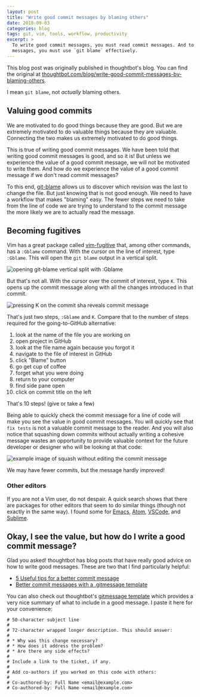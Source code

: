 ```yaml
---
layout: post
title: "Write good commit messages by blaming others"
date: 2018-09-03
categories: blog
tags: git, vim, tools, workflow, productivity
excerpt: >
  To write good commit messages, you must read commit messages. And to read commit
  messages, you must use `git blame` effectively.
---
```


<div class="message">
  This blog post was originally published in thoughtbot's blog. You can find the
  original at <a
  href="https://thoughtbot.com/blog/write-good-commit-messages-by-blaming-others">thoughtbot.com/blog/write-good-commit-messages-by-blaming-others</a>.
</div>

I mean `git blame`, not _actually_ blaming others.

## Valuing good commits

We are motivated to do good things because they are good. But we are extremely
motivated to do valuable things because they are valuable. Connecting the two
makes us extremely motivated to do good things.

This is true of writing good commit messages. We have been told that writing
good commit messages is good, and so it is! But unless we experience the value
of a good commit message, we will not be motivated to write them. And how do we
experience the value of a good commit message if we don't read commit messages?

To this end, [git-blame] allows us to discover which revision was the last to
change the file. But just knowing that is not good enough. We need to have a
workflow that makes "blaming" easy. The fewer steps we need to take from the
line of code we are trying to understand to the commit message the more likely
we are to actually read the message.

[git-blame]: https://git-scm.com/docs/git-blame

## Becoming fugitives

Vim has a great package called [vim-fugitive] that, among other commands, has a
`:Gblame` command. With the cursor on the line of interest, type `:Gblame`. This
will open the `git blame` output in a vertical split.

![opening git-blame vertical split with :Gblame](https://images.thoughtbot.com/blog-vellum-image-uploads/G6mYBbbHQneWgTtp9n1p_opening-git-blame-vertical-split-with-vim-fugitive.png)

But that's not all. With the cursor over the commit of interest, type `K`. This
opens up the commit message along with all the changes introduced in that
commit.

![pressing K on the commit sha reveals commit message](https://images.thoughtbot.com/blog-vellum-image-uploads/DOLmEwWiRA2k1hyBGc3A_pressing-k-reveals-commit-message.png)

That's just two steps, `:Gblame` and `K`. Compare that to the number of steps
required for the going-to-GitHub alternative:

1. look at the name of the file you are working on
2. open project in GitHub
3. look at the file name again because you forgot it
4. navigate to the file of interest in GitHub
5. click "Blame" button
6. go get cup of coffee
7. forget what you were doing
8. return to your computer
9. find side pane open
10. click on commit title on the left

That's 10 steps! (give or take a few)

Being able to quickly check the commit message for a line of code will make you
see the value in good commit messages. You will quickly see that `fix tests` is
not a valuable commit message to the reader. And you will also notice that
squashing down commits without actually writing a cohesive message wastes an
opportunity to provide valuable context for the future developer or designer who
will be looking at that code:

![example image of squash without editing the commit message](https://images.thoughtbot.com/blog-vellum-image-uploads/sWaASkQmCz9UWBVrwWw7_example-of-squash-without-cohesive-message.png)

We may have fewer commits, but the message hardly improved!

[vim-fugitive]: https://github.com/tpope/vim-fugitive

### Other editors

If you are not a Vim user, do not despair. A quick search shows that there are
packages for other editors that seem to do similar things (though not exactly in
the same way). I found some for [Emacs], [Atom], [VSCode], and [Sublime].

[Emacs]: https://magit.vc/manual/magit/Blaming.html
[Atom]: https://atom.io/packages/git-blame
[VSCode]: https://marketplace.visualstudio.com/items?itemName=waderyan.gitblame
[Sublime]: https://packagecontrol.io/packages/Git%20blame

## Okay, I see the value, but how do I write a good commit message?

Glad you asked! thoughtbot has blog posts that have really good advice on how to
write good messages. These are two that I find particularly helpful:

- [5 Useful tips for a better commit message]
- [Better commit messages with a .gitmessage template]

You can also check out thoughtbot's [gitmessage template] which provides a very
nice summary of what to include in a good message. I paste it here for your
convenience:

    # 50-character subject line
    #
    # 72-character wrapped longer description. This should answer:
    #
    # * Why was this change necessary?
    # * How does it address the problem?
    # * Are there any side effects?
    #
    # Include a link to the ticket, if any.
    #
    # Add co-authors if you worked on this code with others:
    #
    # Co-authored-by: Full Name <email@example.com>
    # Co-authored-by: Full Name <email@example.com>

[5 Useful tips for a better commit message]: https://thoughtbot.com/blog/5-useful-tips-for-a-better-commit-message
[Better commit messages with a .gitmessage template]: https://thoughtbot.com/blog/better-commit-messages-with-a-gitmessage-template
[gitmessage template]: https://github.com/thoughtbot/dotfiles/blob/master/gitmessage
